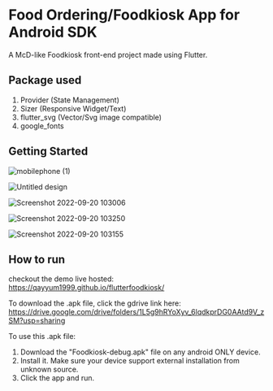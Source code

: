 # Food Ordering/Foodkiosk App for Android SDK

A McD-like Foodkiosk front-end project made using Flutter.

## Package used
1. Provider (State Management)
2. Sizer  (Responsive Widget/Text)
3. flutter_svg   (Vector/Svg image compatible)
4. google_fonts  

## Getting Started
![mobilephone (1)](https://user-images.githubusercontent.com/90374083/191630161-cfd42a74-624e-4c98-9ad1-c786ae6a757d.gif)

![Untitled design](https://user-images.githubusercontent.com/90374083/191633037-2c7ab595-d8a6-4197-b34d-9e4e7bcbe5d3.gif)

![Screenshot 2022-09-20 103006](https://user-images.githubusercontent.com/90374083/191508995-a039f6f1-c55a-4f7d-a252-3ad68330d0a1.jpg)

![Screenshot 2022-09-20 103250](https://user-images.githubusercontent.com/90374083/191509047-53f89afd-0639-4835-8f9b-75f69874dea8.jpg)

![Screenshot 2022-09-20 103155](https://user-images.githubusercontent.com/90374083/191631787-b40fc89f-d941-4ed5-a626-73a41ac5b87d.jpg)


## How to run
checkout the demo live hosted: https://qayyum1999.github.io/flutterfoodkiosk/

To download the .apk file, click the gdrive link here:
 https://drive.google.com/drive/folders/1L5g9hRYoXyv_6lqdkprDG0AAtd9V_zSM?usp=sharing

To use this .apk file:

1. Download the "Foodkiosk-debug.apk" file on any android ONLY device.
2. Install it. Make sure your device support external installation from unknown source.
3. Click the app and run.

